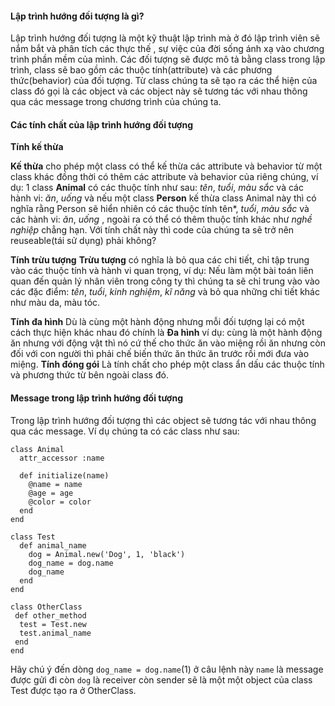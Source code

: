#### Lập trình hướng đối tượng là gì?

Lập trình hướng đối tượng là một kỹ thuật lập trình  mà ở đó lập trình viên sẽ nắm bắt và phân tích các thực thế , sự việc của đời sống ánh xạ vào chương trình phần mềm của mình. Các đối tượng sẽ được mô tả bằng class trong lập trình, class sẽ bao gồm các thuộc tính(attribute) và các phương thức(behavior) của đối tượng. Từ class chúng ta sẽ tạo ra các thể hiện của class đó gọi là các object và các object này sẽ tương tác với nhau thông qua các message trong chương trình của chúng ta.

#### Các tính chất của lập trình hướng đối tượng

**Tính kế thừa**

  **Kế  thừa** cho phép một class có thể  kế thừa các attribute và behavior từ một class khác đồng thời có thêm các attribute và behavior của riêng chúng, ví dụ: 1 class **Animal** có các thuộc tính như sau: *tên*, *tuổi*, *màu sắc* và các hành vi: *ăn*, *uống* và nếu một class **Person** kế thừa class Animal này thì có nghĩa rằng Person sẽ hiển nhiên có các thuộc tính tên*, *tuổi*, *màu sắc* và các hành vi: *ăn*, *uống* , ngoài ra có thể  có thêm thuộc tính khác như *nghề nghiệp* chẳng hạn. Với tính chất này thì code của chúng ta sẽ trở nên reuseable(tái sử dụng) phải không?

**Tính trừu tượng**
  **Trừu tượng**  có nghĩa là bỏ qua các chi tiết, chỉ tập trung vào các thuộc tính và hành vi quan trọng, ví dụ: Nếu làm một bài toán liên quan đến quản lý nhân   viên trong công ty thì chúng ta sẽ chỉ trung vào vào các đặc điểm: *tên*, *tuổi*, *kinh nghiệm*, *kĩ năng* và bỏ qua những chi tiết khác như màu da, màu tóc.

**Tính đa hình**
 Dù là cùng một hành động nhưng mỗi đối tượng lại có một cách thực hiện khác nhau đó chính là **Đa hình** ví dụ: cùng là một hành động ăn nhưng với động vật thì     nó cứ thế cho thức ăn vào miệng rồi ăn nhưng còn đối với con người thì phải chế biến thức ăn thức ăn trước rồi mới đưa vào miệng.
**Tính đóng gói**
  Là tính chất cho phép một class ẩn dấu các thuộc tính và phương thức từ bên ngoài class đó.
#### Message trong lập trình hướng đối tượng
  Trong lập trình hướng đối tượng thì các object sẽ tương tác với nhau thông qua các message.
  Ví dụ chúng ta có các class như sau:
  ```
  class Animal
    attr_accessor :name
    
    def initialize(name)
      @name = name
      @age = age
      @color = color
    end
  end

  class Test
    def animal_name
      dog = Animal.new('Dog', 1, 'black')
      dog_name = dog.name
      dog_name
    end
  end

  class OtherClass
   def other_method
    test = Test.new
    test.animal_name
   end
  end
  ```
Hãy chú ý đến dòng `dog_name = dog.name`(1) ở câu lệnh này `name` là message được gửi đi còn `dog` là receiver còn sender sẽ là một một object của class Test được tạo ra ở OtherClass.
